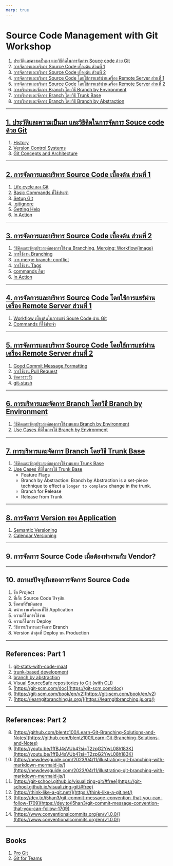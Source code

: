 ```yaml
---
marp: true
---
```


# Source Code Management with Git Workshop

1. [ประวัติและความเป็นมา และวิธีคิดในการจัดการ Souce code ด้วย Git](#1-ประวัติและความเป็นมา-และวิธีคิดในการจัดการ-souce-code-ด้วย-git)
2. [การจัดการและบริหาร Source Code เบื้องต้น ส่วนที่ 1](#2-การจัดการและบริหาร-source-code-เบื้องต้น-ส่วนที่-1)
3. [การจัดการและบริหาร Source Code เบื้องต้น ส่วนที่ 2](#3-การจัดการและบริหาร-source-code-เบื้องต้น-ส่วนที่-2)
4. [การจัดการและบริหาร Source Code โดยใช้การแชร์ผ่านเครื่อง Remote Server ส่วนที่ 1](#4-การจัดการและบริหาร-source-code-โดยใช้การแชร์ผ่านเครื่อง-remote-server-ส่วนที่-1)
5. [การจัดการและบริหาร Source Code โดยใช้การแชร์ผ่านเครื่อง Remote Server ส่วนที่ 2](#5-การจัดการและบริหาร-source-code-โดยใช้การแชร์ผ่านเครื่อง-remote-server-ส่วนที่-2)
6. [การบริหารและจัดการ Branch โดยวิธี Branch by Environment](#6-การบริหารและจัดการ-branch-โดยวิธี-branch-by-environment)
7. [การบริหารและจัดการ Branch โดยวิธี Trunk Base](#7-การบริหารและจัดการ-branch-โดยวิธี-trunk-base)
8. [การบริหารและจัดการ Branch โดยวิธี Branch by Abstraction](#8-การบริหารและจัดการ-branch-โดยวิธี-branch-by-abstraction)

---

## [1. ประวัติและความเป็นมา และวิธีคิดในการจัดการ Souce code ด้วย Git](./workshop/01-intro/README.md#ประวัติและความเป็นมา-และวิธีคิดในการจัดการ-souce-code-ด้วย-git#)

1. [History](./workshop/01-intro/README.md#1-history)
2. [Version Control Systems](./workshop/01-intro/README.md#2-git-and-revision-control-systems)
3. [Git Concepts and Architecture](./workshop/01-intro/README.md#3-git-concepts-and-architecture)

---

## [2. การจัดการและบริหาร Source Code เบื้องต้น ส่วนที่ 1](./workshop/02-workflow/README.md)

1. [Life cycle ของ Git](./workshop/02-workflow/README.md#1-life-cycle-ของ-git)
2. [Basic Commands ที่ใช้ประจำ](./workshop/02-workflow/README.md#2-basic-commands-ที่ใช้ประจำ)
3. [Setup Git](./workshop/02-workflow/README.md#3-setup-git)
4. [.gitignore](./workshop/02-workflow/README.md#4-gitignore)
5. [Getting Help](./workshop/02-workflow/README.md#5-getting-help)
6. [In Action](./workshop/02-workflow/README.md#6-in-action)

---

## [3. การจัดการและบริหาร Source Code เบื้องต้น ส่วนที่ 2](./workshop/03-branch/README.md)

1. [วิธีคิดและวัตถุประสงค์ของการใช้งาน Branching, Merging: Workflow(image)](./workshop/03-branch/README.md#1-วิธีคิดและวัตถุประสงค์ของการใช้งาน-branch)
2. [การใช้งาน Branching](./workshop/03-branch/README.md#2-การใช้งาน-branch)
3. [การ merge branch: conflict](./workshop/03-branch/README.md#3-การ-merge-branch-conflict)
4. [การใช้งาน Tags](./workshop/03-branch/README.md#4-การใช้งาน-tags)
5. [commands อื่นๆ](./workshop/03-branch/README.md#5-commands-อื่นๆ)
6. [In Action](./workshop/03-branch/README.md#6-in-action)

---

## [4. การจัดการและบริหาร Source Code โดยใช้การแชร์ผ่านเครื่อง Remote Server ส่วนที่ 1](./workshop/04-remote-server/README.md)

1. [Workflow เบื้องต้นในการแชร์ Soure Code ผ่าน Git](./workshop/04-remote-server/README.md#1-workflow-เบื้องต้นในการแชร์-soure-code-ผ่าน-git)
2. [Commands ที่ใช้ประจำ](./workshop/04-remote-server/README.md#2-commands-ที่ใช้ประจำ)

---

## [5. การจัดการและบริหาร Source Code โดยใช้การแชร์ผ่านเครื่อง Remote Server ส่วนที่ 2](./workshop/05-etc/README.md)

1. [Good Commit Message Formatting](./workshop/05-etc/README.md#1-good-commit-message-formatting)
2. [การใช้งาน Pull Request](./workshop/05-etc/README.md#2-การใช้งาน-pull-request)
3. [ข้อควรระวัง](./workshop/05-etc/README.md#3-ข้อควรระวัง)
4. [git-stash](./workshop/05-etc/README.md#4-git-stash)

---

## [6. การบริหารและจัดการ Branch โดยวิธี Branch by Environment](./workshop/06-branch-by-environment/README.md)

1. [วิธีคิดและวัตถุประสงค์ของการใช้งานแบบ Branch by Environment](./workshop/06-branch-by-environment/README.md#1-วิธีคิดและวัตถุประสงค์ของการใช้งานแบบ-branch-by-environment)
2. [Use Cases ที่มีในการใช้ Branch by Environment](./workshop/06-branch-by-environment/README.md#2-use-cases-ที่มีในการใช้-branch-by-environment)

---

## [7. การบริหารและจัดการ Branch โดยวิธี Trunk Base](./workshop/07-trunk-base/README.md)

1. [วิธีคิดและวัตถุประสงค์ของการใช้งานแบบ Trunk Base](./workshop/07-trunk-base/README.md#1-วิธีคิดและวัตถุประสงค์ของการใช้งานแบบ-trunk-base)
2. [Use Cases ที่มีในการใช้ Trunk Base](./workshop/07-trunk-base/README.md#2-use-cases-ที่มีในการใช้-trunk-base)
   - Feature Flags
   - Branch by Abstraction: Branch by Abstraction is a set-piece technique to effect a `longer to complete` change in the trunk.
   - Branch for Release
   - Release from Trunk

---

## [8. การจัดการ Version ของ Application](./workshop/08-versioning/README.md)

1. [Semantic Versioning](./workshop/09-versioning/README.md#1-วิธีคิดและวัตถุประสงค์ของการใช้งานแบบ-sematic-versioning)
2. [Calendar Versioning](./workshop/09-versioning/README.md#2-วิธีคิดและวัตถุประสงค์ของการใช้งานแบบ-calendar-versioning-or-calver)

---

## 9. การจัดการ Source Code เมื่อต้องทำงานกับ Vendor?

---

## 10. สถานะปัจจุบันของการจัดการ Source Code

1. ชื่อ Project
2. ที่เก็บ Source Code ปัจจุบัน
3. ชื่อคนที่รับผิดชอบ
4. หน่วยงานหรือคนที่ใช้ Application
5. ความถี่ในการใช้งาน
6. ความถี่ในการ Deploy
7. วิธีการบริหารและจัดการ Branch
8. Version ล่าสุดที่ Deploy บน Production

---

## References: Part 1

1. [git-stats-with-code-maat](https://github.com/adamtornhill/code-maat)
2. [trunk-based development](https://trunkbaseddevelopment.com)
3. [branch by abstraction](https://branchbyabstraction.com)
4. [Visual SourceSafe repositories to Git (with CLI)](https://github.com/bwilli66/vss2git-hybrid)
5. [https://git-scm.com/doc](https://git-scm.com/doc)
6. [https://git-scm.com/book/en/v2](https://git-scm.com/book/en/v2)
7. [https://learngitbranching.js.org/](https://learngitbranching.js.org/)

---

## References: Part 2

8. [https://github.com/blentz100/Learn-Git-Branching-Solutions-and-Notes](https://github.com/blentz100/Learn-Git-Branching-Solutions-and-Notes)
9. [https://youtu.be/1ffBJ4sVUb4?si=T2zpG2YwL08h183K](https://youtu.be/1ffBJ4sVUb4?si=T2zpG2YwL08h183K)
10. [https://newdevsguide.com/2023/04/11/illustrating-git-branching-with-markdown-mermaid-js/](https://newdevsguide.com/2023/04/11/illustrating-git-branching-with-markdown-mermaid-js/)
11. [https://git-school.github.io/visualizing-git/#free](https://git-school.github.io/visualizing-git/#free)
12. [https://think-like-a-git.net/](https://think-like-a-git.net/)
13. [https://dev.to/i5han3/git-commit-message-convention-that-you-can-follow-1709](https://dev.to/i5han3/git-commit-message-convention-that-you-can-follow-1709)
14. [https://www.conventionalcommits.org/en/v1.0.0/](https://www.conventionalcommits.org/en/v1.0.0/)

---

## Books

1. [Pro Git](https://www.amazon.com/Pro-Git-Scott-Chacon/dp/1484200772)
2. [Git for Teams](https://www.amazon.com/Git-Teams-User-Centered-Efficient-Workflows/dp/1491911182)
